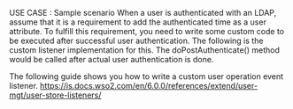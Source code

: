 USE CASE : Sample scenario When a user is authenticated with an LDAP, assume that it is a requirement to add the 
authenticated time as a user attribute. To fulfill this requirement, you need to write some custom code to be 
executed after successful user authentication. The following is the custom listener implementation for this. 
The doPostAuthenticate() method would be called after actual user authentication is done.

The following guide shows you how to write a custom user operation event listener.
https://is.docs.wso2.com/en/6.0.0/references/extend/user-mgt/user-store-listeners/